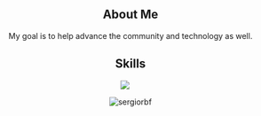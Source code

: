 <h2 align="center">About Me </h2>
 <p align="center"> My goal is to help advance the community and technology as well. </p>
    

<h2 align="center">Skills </h2>

<div align="center">
  <a href="https://skillicons.dev" style="display: inline-block; margin-right: 20px;">
    <img src="https://skillicons.dev/icons?i=dotnet,angular,cs,go,ts,js,sql,html,css,sass,vscode,visualstudio" />
  </a>
</div>

<p></p>

<p align="center">
  <img align="center" src="https://github-readme-streak-stats.herokuapp.com/?user=sergiorbf&theme=tokyonight" alt="sergiorbf" />
</p>

